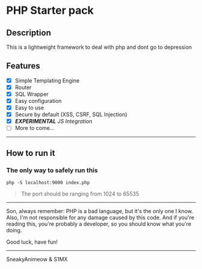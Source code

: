 # PHP Starter pack

## Description

This is a lightweight framework to deal with php and dont go to depression

## Features

- [x] Simple Templating Engine
- [x] Router
- [x] SQL Wrapper
- [x] Easy configuration
- [x] Easy to use
- [x] Secure by default (XSS, CSRF, SQL Injection)
- [x] *__EXPERIMENTAL__ JS Integration*
- [ ] More to come...

---

## How to run it

### The only way to safely run this

`php -S localhost:9000 index.php`

> The port should be ranging from 1024 to 65535

---

Son, always remember: PHP is a bad language, but it's the only one I know.
Also, I'm not responsible for any damage caused by this code.
And if you're reading this, you're probably a developer, so you should know what you're doing.

Good luck, have fun!

---
SneakyAnimeow & S1MX